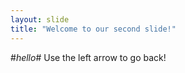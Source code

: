 ```yaml
---
layout: slide
title: "Welcome to our second slide!"
---
```

#*hello*#
Use the left arrow to go back!
